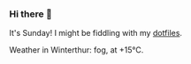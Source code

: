 ### Hi there :wave:

It's Sunday! I might be fiddling with my [dotfiles](https://github.com/bewuethr/dotfiles).

Weather in Winterthur: fog, at +15°C.
